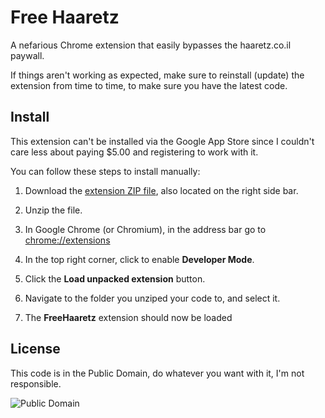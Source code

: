 # Free Haaretz

A nefarious Chrome extension that easily bypasses the haaretz.co.il paywall.

If things aren't working as expected, make sure to reinstall (update) the extension from time to time, to make sure you have the latest code.

## Install

This extension can't be installed via the Google App Store since I couldn't care less about paying $5.00 and registering to work with it.

You can follow these steps to install manually:

 1. Download the [extension ZIP file](https://github.com/yuvadm/free-haaretz/archive/master.zip), also located on the right side bar.

 2. Unzip the file.

 3. In Google Chrome (or Chromium), in the address bar go to [chrome://extensions](chrome://extensions)

 4. In the top right corner, click to enable **Developer Mode**.

 5. Click the **Load unpacked extension** button.

 6. Navigate to the folder you unziped your code to, and select it.

 7. The **FreeHaaretz** extension should now be loaded

## License

This code is in the Public Domain, do whatever you want with it, I'm not responsible.

![Public Domain](https://i.creativecommons.org/p/mark/1.0/88x31.png)
